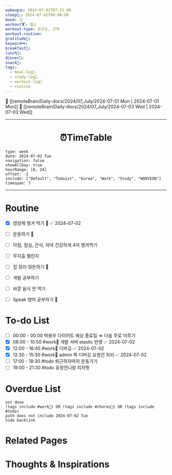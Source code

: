 ```yaml
---
wakeup🌞: 2024-07-02T07:21:00
sleep🌜: 2024-07-02T00:00:00
mood: 😐
workout🏋️: 헬스
workout-type: 유산소, 근력
workout-routine: 
gratitude🙏: 
keyword🗝️: 
breakfast🍳: 
lunch🍚: 
dinner🥗: 
snack🍬: 
tags:
  - meal-log📝
  - study-log📓
  - workout-log💪
  - routine
---
```


🔺 [[remoteBrain/Daily-docs/2024/07_July/2024-07-01 Mon | 2024-07-01 Mon]]
🔻 [[remoteBrain/Daily-docs/2024/07_July/2024-07-03 Wed | 2024-07-03 Wed]]
___
<h1> <center>⏰TimeTable </center> </h1>

```gEvent
type: week
date: 2024-07-02 Tue
navigation: false
showAllDay: true
hourRange: [8, 24]
offset: -2
include: ["Default", "Todoist", "Korea", "Work", "Study", "WOOYEON"]
timespan: 7
```

--- 


# Routine 

- [x] 영양제 챙겨 먹기 🔼 ✅ 2024-07-02
- [ ] 운동하기 🔼
- [ ] 아침, 점심, 간식, 저녁 건강하게 4끼 챙겨먹기
- [ ] 무지출 챌린지 
- [ ] 집 정리·정돈하기 🔼
- [ ] 개발 공부하기
- [ ] 바깥 음식 안 먹기 
- [ ] Speak 영어 공부하기 🔼 


# To-do List

- [ ] 00:00 - 00:00  박용우 다이어트 예상 종료일 ⇒ 다음 주로 미루기 
- [x] 08:00 - 10:50 #work💼 개발 서버 elastic 반영 ✅ 2024-07-02
- [x] 12:00 - 16:45 #work💼 디버깅 ✅ 2024-07-02
- [x] 12:30 - 15:30 #work💼 admin 쪽 디버깅 요청건 처리 ✅ 2024-07-02
- [ ] 17:00 - 18:30 #todo 퇴근하자마자 운동가기
- [ ] 19:00 - 21:30 #todo 유정언니랑 피자헛
# Overdue List
```tasks
not done
(tags include #work💼) OR (tags include #chores🧺) OR (tags include #todo)
path does not include 2024-07-02 Tue
hide backlink
```

# Related Pages



# Thoughts & Inspirations

